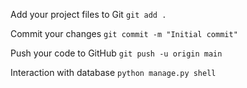 Add your project files to Git `git add .`


Commit your changes `git commit -m "Initial commit"`


Push your code to GitHub `git push -u origin main`


Interaction with database `python manage.py shell`
